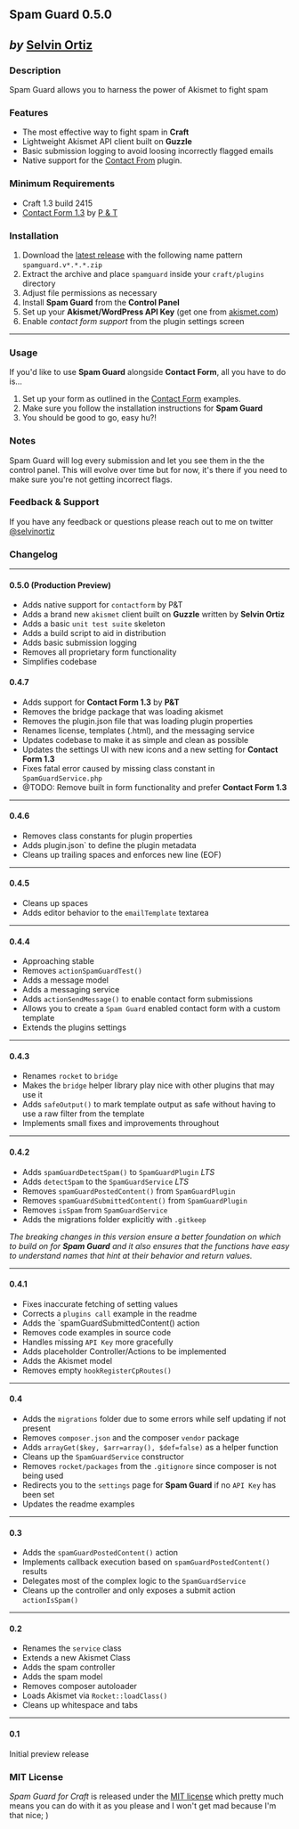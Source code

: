 ## Spam Guard 0.5.0
*by* [Selvin Ortiz](http://twitter.com/selvinortiz)
 ----
### Description
Spam Guard allows you to harness the power of Akismet to fight spam

### Features
* The most effective way to fight spam in **Craft**
* Lightweight Akismet API client built on **Guzzle**
* Basic submission logging to avoid loosing incorrectly flagged emails
* Native support for the [Contact From](https://github.com/pixelandtonic/ContactForm) plugin.

### Minimum Requirements
- Craft 1.3 build 2415
- [Contact Form 1.3](https://github.com/pixelandtonic/ContactForm) by [P & T](http://pixelandtonic.com)

### Installation
1. Download the [latest release](https://github.com/selvinortiz/craft.spamguard/releases) with the following name pattern `spamguard.v*.*.*.zip`
2. Extract the archive and place `spamguard` inside your `craft/plugins` directory
3. Adjust file permissions as necessary
4. Install **Spam Guard** from the **Control Panel**
5. Set up your **Akismet/WordPress API Key** (get one from [akismet.com](http://akismet.com))
6. Enable _contact form support_ from the plugin settings screen

----

### Usage
If you'd like to use **Spam Guard** alongside **Contact Form**, all you have to do is...

1. Set up your form as outlined in the [Contact Form](https://github.com/pixelandtonic/ContactForm) examples.
2. Make sure you follow the installation instructions for **Spam Guard**
3. You should be good to go, easy hu?!

### Notes
Spam Guard will log every submission and let you see them in the the control panel.
This will evolve over time but for now, it's there if you need to make sure you're not getting incorrect flags.

### Feedback & Support
If you have any feedback or questions please reach out to me on twitter [@selvinortiz](http://twitter.com/selvinortiz)

### Changelog

----
#### 0.5.0 (Production Preview)

- Adds native support for `contactform` by P&T
- Adds a brand new `akismet` client built on **Guzzle** written by **Selvin Ortiz**
- Adds a basic `unit test suite` skeleton
- Adds a build script to aid in distribution
- Adds basic submission logging
- Removes all proprietary form functionality
- Simplifies codebase

#### 0.4.7
- Adds support for **Contact Form 1.3** by **P&T**
- Removes the bridge package that was loading akismet
- Removes the plugin.json file that was loading plugin properties
- Renames license, templates (.html), and the messaging service
- Updates codebase to make it as simple and clean as possible
- Updates the settings UI with new icons and a new setting for **Contact Form 1.3**
- Fixes fatal error caused by missing class constant in `SpamGuardService.php`
- @TODO: Remove built in form functionality and prefer **Contact Form 1.3**

----
#### 0.4.6
- Removes class constants for plugin properties
- Adds plugin.json` to define the plugin metadata
- Cleans up trailing spaces and enforces new line (EOF)

----
#### 0.4.5
- Cleans up spaces
- Adds editor behavior to the `emailTemplate` textarea

----
#### 0.4.4
- Approaching stable
- Removes `actionSpamGuardTest()`
- Adds a message model
- Adds a messaging service
- Adds `actionSendMessage()` to enable contact form submissions
- Allows you to create a `Spam Guard` enabled contact form with a custom template
- Extends the plugins settings

----
#### 0.4.3
- Renames `rocket` to `bridge`
- Makes the `bridge` helper library play nice with other plugins that may use it
- Adds `safeOutput()` to mark template output as safe without having to use a raw filter from the template
- Implements small fixes and improvements throughout

----
#### 0.4.2
- Adds `spamGuardDetectSpam()` to `SpamGuardPlugin` *LTS*
- Adds `detectSpam` to the `SpamGuardService` *LTS*
- Removes `spamGuardPostedContent()` from `SpamGuardPlugin`
- Removes `spamGuardSubmittedContent()` from `SpamGuardPlugin`
- Removes `isSpam` from `SpamGuardService`
- Adds the migrations folder explicitly with `.gitkeep`

*The breaking changes in this version ensure a better foundation on which to build on for __Spam Guard__
and it also ensures that the functions have easy to understand names that hint at their behavior and return values.*

----
#### 0.4.1
- Fixes inaccurate fetching of setting values
- Corrects a `plugins call` example in the readme
- Adds the `spamGuardSubmittedContent() action
- Removes code examples in source code
- Handles missing `API Key` more gracefully
- Adds placeholder Controller/Actions to be implemented
- Adds the Akismet model
- Removes empty `hookRegisterCpRoutes()`

----
#### 0.4
- Adds the `migrations` folder due to some errors while self updating if not present
- Removes `composer.json` and the composer `vendor` package
- Adds `arrayGet($key, $arr=array(), $def=false)` as a helper function
- Cleans up the `SpamGuardService` constructor
- Removes `rocket/packages` from the `.gitignore` since composer is not being used
- Redirects you to the `settings` page for __Spam Guard__ if no `API Key` has been set
- Updates the readme examples

----
#### 0.3
- Adds the `spamGuardPostedContent()` action
- Implements callback execution based on `spamGuardPostedContent()` results
- Delegates most of the complex logic to the `SpamGuardService`
- Cleans up the controller and only exposes a submit action `actionIsSpam()`

----
#### 0.2
- Renames the `service` class
- Extends a new Akismet Class
- Adds the spam controller
- Adds the spam model
- Removes composer autoloader
- Loads Akismet via `Rocket::loadClass()`
- Cleans up whitespace and tabs

----
#### 0.1
Initial preview release

### MIT License
*Spam Guard for Craft* is released under the [MIT license](http://opensource.org/licenses/MIT) which pretty much means you can do with it as you please and I won't get mad because I'm that nice; )
